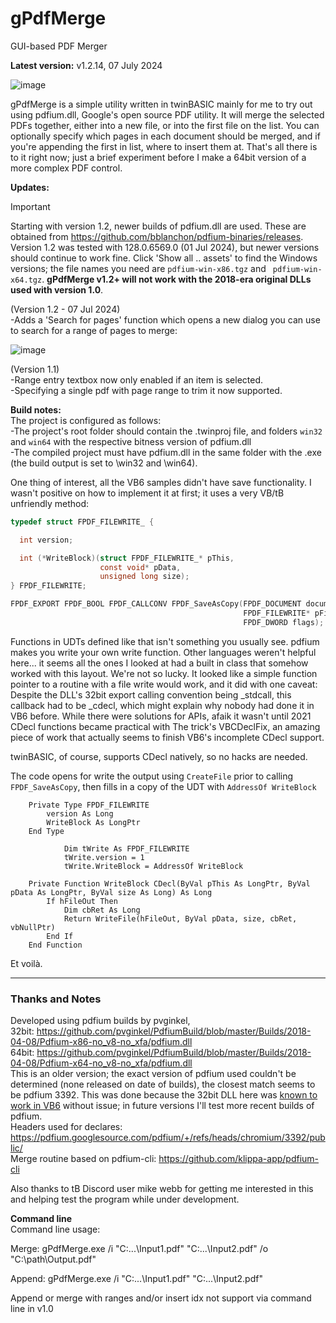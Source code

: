 # gPdfMerge
GUI-based PDF Merger 

**Latest version:** v1.2.14, 07 July 2024

![image](https://github.com/fafalone/gPdfMerge/assets/7834493/0ff980bd-99f2-4f36-b698-1320119c4994)

gPdfMerge is a simple utility written in twinBASIC mainly for me to try out using pdfium.dll, Google's open source PDF utility. It will merge the selected PDFs together, either into a new file, or into the first file on the list. You can optionally specify which pages in each document should be merged, and if you're appending the first in list, where to insert them at. That's all there is to it right now; just a brief experiment before I make a 64bit version of a more complex PDF control.


**Updates:**

> [!IMPORTANT]
> Starting with version 1.2, newer builds of pdfium.dll are used. These are obtained from https://github.com/bblanchon/pdfium-binaries/releases. Version 1.2 was tested with 128.0.6569.0 (01 Jul 2024), but newer versions should continue to work fine. Click 'Show all .. assets' to find the Windows versions; the file names you need are `pdfium-win-x86.tgz` and ` pdfium-win-x64.tgz`.  **gPdfMerge v1.2+ will not work with the 2018-era original DLLs used with version 1.0**.

(Version 1.2 - 07 Jul 2024)\
-Adds a 'Search for pages' function which opens a new dialog you can use to search for a range of pages to merge:

![image](https://github.com/fafalone/gPdfMerge/assets/7834493/6370de38-ea8c-4f40-91cc-c895c1456e7d)

(Version 1.1)\
-Range entry textbox now only enabled if an item is selected.\
-Specifying a single pdf with page range to trim it now supported.

**Build notes:**\
The project is configured as follows:\
-The project's root folder should contain the .twinproj file, and folders `win32` and `win64` with the respective bitness version of pdfium.dll\
-The compiled project must have pdfium.dll in the same folder with the .exe (the build output is set to \win32 and \win64).


One thing of interest, all the VB6 samples didn't have save functionality. I wasn't positive on how to implement it at first; it uses a very VB/tB unfriendly method:

```c
typedef struct FPDF_FILEWRITE_ {

  int version;

  int (*WriteBlock)(struct FPDF_FILEWRITE_* pThis,
                    const void* pData,
                    unsigned long size);
} FPDF_FILEWRITE;

FPDF_EXPORT FPDF_BOOL FPDF_CALLCONV FPDF_SaveAsCopy(FPDF_DOCUMENT document,
                                                    FPDF_FILEWRITE* pFileWrite,
                                                    FPDF_DWORD flags);
```

Functions in UDTs defined like that isn't something you usually see. pdfium makes you write your own write function. Other languages weren't helpful here... it seems all the ones I looked at had a built in class that somehow worked with this layout. We're not so lucky. It looked like a simple function pointer to a routine with a file write would work, and it did with one caveat: Despite the DLL's 32bit export calling convention being _stdcall, this callback had to be _cdecl, which might explain why nobody had done it in VB6 before. While there were solutions for APIs, afaik it wasn't until 2021 CDecl functions became practical with The trick's VBCDeclFix, an amazing piece of work that actually seems to finish VB6's incomplete CDecl support. 

twinBASIC, of course, supports CDecl natively, so no hacks are needed.

The code opens for write the output using `CreateFile` prior to calling `FPDF_SaveAsCopy`, then fills in a copy of the UDT with `AddressOf WriteBlock` 

```vba
    Private Type FPDF_FILEWRITE
        version As Long
        WriteBlock As LongPtr
    End Type

            Dim tWrite As FPDF_FILEWRITE
            tWrite.version = 1
            tWrite.WriteBlock = AddressOf WriteBlock

    Private Function WriteBlock CDecl(ByVal pThis As LongPtr, ByVal pData As LongPtr, ByVal size As Long) As Long
        If hFileOut Then
            Dim cbRet As Long
            Return WriteFile(hFileOut, ByVal pData, size, cbRet, vbNullPtr)
        End If
    End Function
```

Et voilà.

------

### Thanks and Notes
 Developed using pdfium builds by pvginkel,\
 32bit: https://github.com/pvginkel/PdfiumBuild/blob/master/Builds/2018-04-08/Pdfium-x86-no_v8-no_xfa/pdfium.dll \
 64bit: https://github.com/pvginkel/PdfiumBuild/blob/master/Builds/2018-04-08/Pdfium-x64-no_v8-no_xfa/pdfium.dll \
 This is an older version; the exact version of pdfium used couldn't be determined (none released on date of builds), the closest match seems to be pdfium 3392. This was done because the 32bit DLL here was [known to work in VB6](https://www.vbforums.com/showthread.php?882115-PDF-Reader-ActiveX-Control) without issue; in future versions I'll test more recent builds of pdfium.\
 Headers used for declares: https://pdfium.googlesource.com/pdfium/+/refs/heads/chromium/3392/public/ \
 Merge routine based on pdfium-cli: https://github.com/klippa-app/pdfium-cli

Also thanks to tB Discord user mike webb for getting me interested in this and helping test the program while under development.
 

 **Command line**\
 Command line usage:
 
Merge: gPdfMerge.exe /i "C:\...\Input1.pdf" "C:\...\Input2.pdf" /o "C:\path\Output.pdf"

Append: gPdfMerge.exe /i "C:\...\Input1.pdf" "C:\...\Input2.pdf"

Append or merge with ranges and/or insert idx not support via command line in v1.0


 
